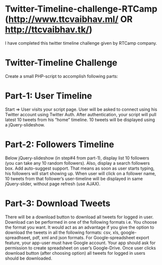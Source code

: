 # Twitter-Timeline-challenge-RTCamp (http://www.ttcvaibhav.ml/ OR http://ttcvaibhav.tk/)
I have completed this twitter timeline challenge given by RTCamp company. 

# Twitter-Timeline Challenge

Create a small PHP-script to accomplish following parts:

# Part-1: User Timeline

Start => User visits your script page.
User will be asked to connect using his Twitter account using Twitter Auth.
After authentication, your script will pull latest 10 tweets from his “home” timeline.
10 tweets will be displayed using a jQuery-slideshow.

# Part-2: Followers Timeline

Below jQuery-slideshow (in step#4 from part-1), display list 10 followers (you can take any 10 random followers).
Also, display a search followers box. Add auto-suggest support. That means as soon as user starts typing, his followers will start showing up.
When user will click on a follower name, 10 tweets from that follower’s user-timeline will be displayed in same jQuery-slider, without page refresh (use AJAX).

# Part-3: Download Tweets

There will be a download button to download all tweets for logged in user.
Download can be performed in one of the following formats i.e. You choose the format you want. It would act as an advantage if you give the option to download the tweets in all the following formats:
csv, xls, google-spreadhseet, pdf, xml and json formats.
For Google-spreadsheet export feature, your app-user must have Google account. Your app should ask for permission to create spreadsheet on user’s Google-Drive.
Once user clicks download button (after choosing option) all tweets for logged in users should be downloaded.
